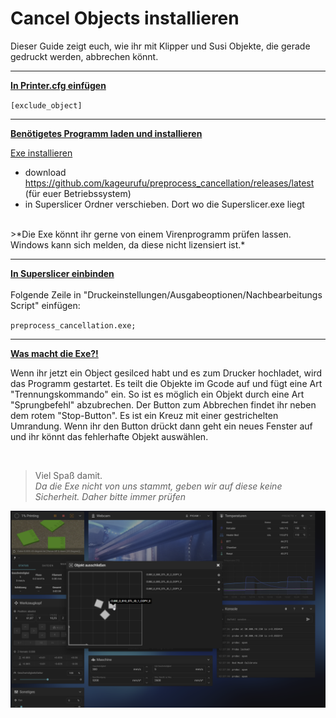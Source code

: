 # Cancel Objects installieren  
  
 Dieser Guide zeigt euch, wie ihr mit Klipper und Susi Objekte, die gerade gedruckt werden,
  abbrechen könnt.
  
---
**<u>In Printer.cfg einfügen</u>**  

`[exclude_object]`
  
---
**<u>Benötigetes Programm laden und installieren</u>**
  
<u>Exe installieren</u>
- download https://github.com/kageurufu/preprocess_cancellation/releases/latest (für euer Betriebssystem)
- in Superslicer Ordner verschieben. Dort wo die Superslicer.exe liegt  
<br />  
>*Die Exe könnt ihr gerne von einem Virenprogramm prüfen lassen. Windows kann sich melden, da diese nicht lizensiert ist.*
<br />  
  
---
  
**<u>In Superslicer einbinden</u>**  
  <br />
Folgende Zeile in "Druckeinstellungen/Ausgabeoptionen/Nachbearbeitungs Script" einfügen:  
  
`preprocess_cancellation.exe;`
  
---
**<u>Was macht die Exe?!</u>**   
  
Wenn ihr jetzt ein Object gesilced habt und es zum Drucker hochladet, wird das Programm gestartet.
Es teilt die Objekte im Gcode auf und fügt eine Art "Trennungskommando" ein. So ist es möglich ein Objekt durch eine Art "Sprungbefehl" abzubrechen.
Der Button zum Abbrechen findet ihr neben dem rotem "Stop-Button". Es ist ein Kreuz mit einer gestrichelten Umrandung. Wenn ihr den Button drückt dann geht ein neues Fenster auf und ihr könnt das fehlerhafte Objekt auswählen.
    
<br />
  
>Viel Spaß damit.  
>*Da die Exe nicht von uns stammt, geben wir auf diese keine Sicherheit. Daher bitte immer prüfen*
   
   
![Cancle_Objects_Beispiel](cancle_objects_example.png)
